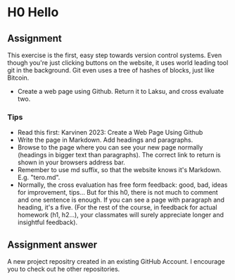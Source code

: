 # H0 Hello

## Assignment

This exercise is the first, easy step towards version control systems. Even though you're just clicking buttons on the website, it uses world leading tool git in the background. Git even uses a tree of hashes of blocks, just like Bitcoin.

- Create a web page using Github. Return it to Laksu, and cross evaluate two.

### Tips

-  Read this first: Karvinen 2023: Create a Web Page Using Github
-  Write the page in Markdown. Add headings and paragraphs.
-  Browse to the page where you can see your new page normally (headings in bigger text than paragraphs). The correct link to return is shown in your browsers address bar.
-  Remember to use md suffix, so that the website knows it's Markdown. E.g. "tero.md".
-  Normally, the cross evaluation has free form feedback: good, bad, ideas for improvement, tips... But for this h0, there is not much to comment and one sentence is enough. If you can see a page with paragraph and heading, it's a five. (For the rest of the course, in feedback for actual homework (h1, h2...), your classmates will surely appreciate longer and insightful feedback).

## Assignment answer

A new project repositry created in an existing GitHub Account. I encourage you to check out he other repositories.
